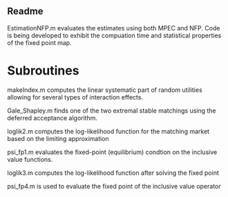 ## Readme

EstimationNFP.m evaluates the estimates using both MPEC and NFP. Code is being developed to exhibit the compuation time and 
statistical properties of the fixed point map.

# Subroutines


makeIndex.m computes the linear systematic part of random utilities allowing for several types of interaction effects.

Gale_Shapley.m finds one of the two extremal stable matchings using the deferred acceptance algorithm. 

loglik2.m computes the log-likelihood function for the matching market based on the limiting approximation

psi_fp1.m evaluates the fixed-point (equilibrium) condtion on the inclusive value functions. 

loglik3.m computes the log-likelihood function after solving the fixed point

psi_fp4.m is used to evaluate the fixed point of the inclusive value operator

